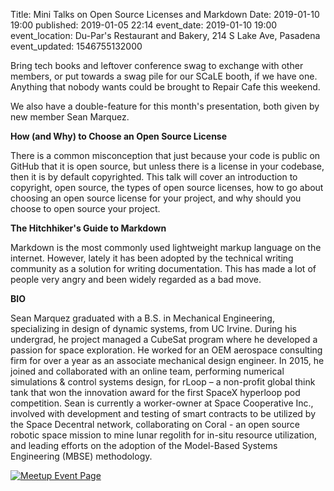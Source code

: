 Title: Mini Talks on Open Source Licenses and Markdown
Date: 2019-01-10 19:00
published: 2019-01-05 22:14
event_date: 2019-01-10 19:00
event_location: Du-Par's Restaurant and Bakery, 214 S Lake Ave, Pasadena
event_updated: 1546755132000

Bring tech books and leftover conference swag to exchange with other members, or
put towards a swag pile for our SCaLE booth, if we have one. Anything that
nobody wants could be brought to Repair Cafe this weekend.

We also have a double-feature for this month's presentation, both given by new
member Sean Marquez.

**How (and Why) to Choose an Open Source License**

There is a common misconception that just because your code is public on GitHub
that it is open source, but unless there is a license in your codebase, then it
is by default copyrighted. This talk will cover an introduction to copyright,
open source, the types of open source licenses, how to go about choosing an
open source license for your project, and why should you choose to open
source your project.

**The Hitchhiker's Guide to Markdown**

Markdown is the most commonly used lightweight markup language on the internet.
However, lately it has been adopted by the technical writing community as a
solution for writing documentation. This has made a lot of people very angry and
been widely regarded as a bad move.


**BIO**

Sean Marquez graduated with a B.S. in Mechanical Engineering, specializing in
design of dynamic systems, from UC Irvine. During his undergrad, he project
managed a CubeSat program where he developed a passion for space exploration. He
worked for an OEM aerospace consulting firm for over a year as an associate
mechanical design engineer. In 2015, he joined and collaborated with an online
team, performing numerical simulations & control systems design, for rLoop – a
non-profit global think tank that won the innovation award for the first SpaceX
hyperloop pod competition. Sean is currently a worker-owner at Space Cooperative
Inc., involved with development and testing of smart contracts to be utilized by
the Space Decentral network, collaborating on Coral - an open source robotic
space mission to mine lunar regolith for in-situ resource utilization, and
leading efforts on the adoption of the Model-Based Systems Engineering (MBSE)
  methodology.

[ ![Meetup Event Page]({filename}/images/meetup_logo_45.png) ](https://www.meetup.com/SGVTech/events/zvpphlyzcbnb/)

